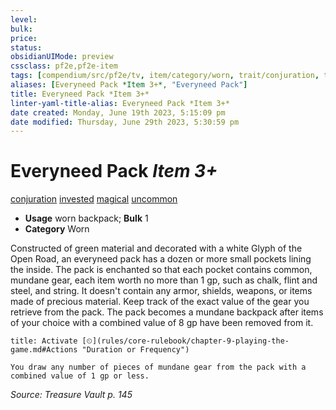 ```yaml
---
level:
bulk:
price:
status:
obsidianUIMode: preview
cssclass: pf2e,pf2e-item
tags: [compendium/src/pf2e/tv, item/category/worn, trait/conjuration, trait/invested, trait/magical, trait/uncommon]
aliases: [Everyneed Pack *Item 3+*, "Everyneed Pack"]
title: Everyneed Pack *Item 3+*
linter-yaml-title-alias: Everyneed Pack *Item 3+*
date created: Monday, June 19th 2023, 5:15:09 pm
date modified: Thursday, June 29th 2023, 5:30:59 pm
---
```


# Everyneed Pack *Item 3+*

[conjuration](rules/traits/conjuration.md) [invested](rules/traits/invested.md) [magical](rules/traits/magical.md) [uncommon](rules/traits/uncommon.md)  

- **Usage** worn backpack; **Bulk** 1
- **Category** Worn

Constructed of green material and decorated with a white Glyph of the Open Road, an everyneed pack has a dozen or more small pockets lining the inside. The pack is enchanted so that each pocket contains common, mundane gear, each item worth no more than 1 gp, such as chalk, flint and steel, and string. It doesn't contain any armor, shields, weapons, or items made of precious material. Keep track of the exact value of the gear you retrieve from the pack. The pack becomes a mundane backpack after items of your choice with a combined value of 8 gp have been removed from it.

```ad-embed-ability
title: Activate [⏲](rules/core-rulebook/chapter-9-playing-the-game.md#Actions "Duration or Frequency")

You draw any number of pieces of mundane gear from the pack with a combined value of 1 gp or less.
```

*Source: Treasure Vault p. 145*
